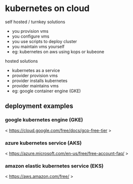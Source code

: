 # kubernetes on cloud

self hosted / turnkey solutions
- you provision vms
- you configure vms
- you use scripts to deploy cluster
- you maintain vms yourself
- eg: kubernetes on aws using kops or kubeone

hosted solutions
- kubernetes as a service
- provider provision vms
- provider installs kubernetes
- provider maintains vms
- eg: google container engine (GKE)

## deployment examples

### google kubernetes engine (GKE)

< https://cloud.google.com/free/docs/gcp-free-tier >

### azure kubernetes service (AKS)

< https://azure.microsoft.com/en-us/free/free-account-faq/ >

### amazon elastic kubernetes service (EKS)

< https://aws.amazon.com/free/ >